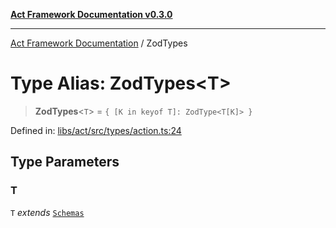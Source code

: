 [**Act Framework Documentation v0.3.0**](../README.md)

***

[Act Framework Documentation](../globals.md) / ZodTypes

# Type Alias: ZodTypes\<T\>

> **ZodTypes**\<`T`\> = `{ [K in keyof T]: ZodType<T[K]> }`

Defined in: [libs/act/src/types/action.ts:24](https://github.com/Rotorsoft/act-root/blob/44434ac9e20b81fc5bbda127e1633a974aa78bcb/libs/act/src/types/action.ts#L24)

## Type Parameters

### T

`T` *extends* [`Schemas`](Schemas.md)
